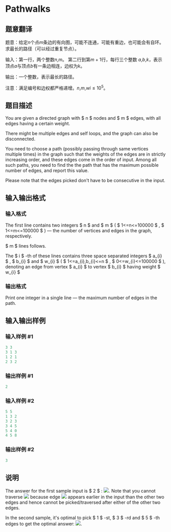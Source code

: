# Pathwalks

## 题意翻译

题意：给定$n$个点$m$条边的有向图，可能不连通，可能有重边，也可能会有自环。求最长的路径（可以经过重复节点）。

输入：第一行，两个整数$n$,$m$。 第二行到第$m+1$行，每行三个整数 $a$,$b$,$k$，表示顶点$a$与顶点$b$有一条边相连，边权为$k$。

输出：一个整数，表示最长的路径。

注意：满足编号和边权都严格递增。$n$,$m$,$wi\leq10^5$。

## 题目描述

You are given a directed graph with $ n $ nodes and $ m $ edges, with all edges having a certain weight.

There might be multiple edges and self loops, and the graph can also be disconnected.

You need to choose a path (possibly passing through same vertices multiple times) in the graph such that the weights of the edges are in strictly increasing order, and these edges come in the order of input. Among all such paths, you need to find the the path that has the maximum possible number of edges, and report this value.

Please note that the edges picked don't have to be consecutive in the input.

## 输入输出格式

### 输入格式

The first line contains two integers $ n $ and $ m $ ( $ 1<=n<=100000 $ , $ 1<=m<=100000 $ ) — the number of vertices and edges in the graph, respectively.

$ m $ lines follows.

The $ i $ -th of these lines contains three space separated integers $ a_{i} $ , $ b_{i} $ and $ w_{i} $ ( $ 1<=a_{i},b_{i}<=n $ , $ 0<=w_{i}<=100000 $ ), denoting an edge from vertex $ a_{i} $ to vertex $ b_{i} $ having weight $ w_{i} $

### 输出格式

Print one integer in a single line — the maximum number of edges in the path.

## 输入输出样例

### 输入样例 #1

```cpp
3 3
3 1 3
1 2 1
2 3 2

```
### 输出样例 #1

```cpp
2
```


### 输入样例 #2

```cpp
5 5
1 3 2
3 2 3
3 4 5
5 4 0
4 5 8

```
### 输出样例 #2

```cpp
3
```


## 说明

The answer for the first sample input is $ 2 $ : ![](https://cdn.luogu.com.cn/upload/vjudge_pic/CF960F/64f1808592d29bd3c0ddf93b30b30da2e43f461a.png). Note that you cannot traverse ![](https://cdn.luogu.com.cn/upload/vjudge_pic/CF960F/701350564a202a853dc0a2e9276e318c9ca164a2.png) because edge ![](https://cdn.luogu.com.cn/upload/vjudge_pic/CF960F/b59064b21bfeab8af7de18849682bc80881d0361.png) appears earlier in the input than the other two edges and hence cannot be picked/traversed after either of the other two edges.

In the second sample, it's optimal to pick $ 1 $ -st, $ 3 $ -rd and $ 5 $ -th edges to get the optimal answer: ![](https://cdn.luogu.com.cn/upload/vjudge_pic/CF960F/da8446025ba10d3435163cc331ea49b0612f49e8.png).


